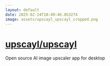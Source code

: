 ```yaml
---
layout: default
date: 2025-02-24T18:49:46.853274
image: assets/upscayl_upscayl_cropped.png
---
```


# [upscayl/upscayl](https://github.com/upscayl/upscayl)

Open source AI image upscaler app for desktop
